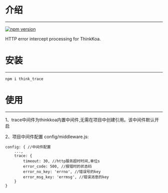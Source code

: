 # 介绍
-----

[![npm version](https://badge.fury.io/js/think_trace.svg)](https://badge.fury.io/js/think_trace)

HTTP error intercept processing for ThinkKoa.

# 安装
-----

```
npm i think_trace
```

# 使用
-----

1、trace中间件为thinkkoa内置中间件,无需在项目中创建引用。该中间件默认开启

2、项目中间件配置 config/middleware.js:
```
config: { //中间件配置
    ...,
    trace: {
        timeout: 30, //http服务超时时间,单位s
        error_code: 500, //报错时的状态码
        error_no_key: 'errno', //错误号的key
        error_msg_key: 'errmsg', //错误消息的key
    }
}
```